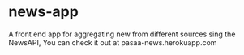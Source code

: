 # news-app
A front end app for aggregating new from different sources sing the NewsAPI,
 You can check it out at pasaa-news.herokuapp.com
